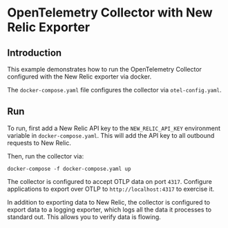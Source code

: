 # OpenTelemetry Collector with New Relic Exporter

## Introduction

This example demonstrates how to run the OpenTelemetry Collector configured with the New Relic exporter via docker.

The `docker-compose.yaml` file configures the collector via `otel-config.yaml`.

## Run

To run, first add a New Relic API key to the `NEW_RELIC_API_KEY` environment variable in `docker-compose.yaml`. This will add the API key to all outbound requests to New Relic.

Then, run the collector via:

```shell
docker-compose -f docker-compose.yaml up
```

The collector is configured to accept OTLP data on port `4317`. Configure applications to export over OTLP to `http://localhost:4317` to exercise it.

In addition to exporting data to New Relic, the collector is configured to export data to a logging exporter, which logs all the data it processes to standard out. This allows you to verify data is flowing.